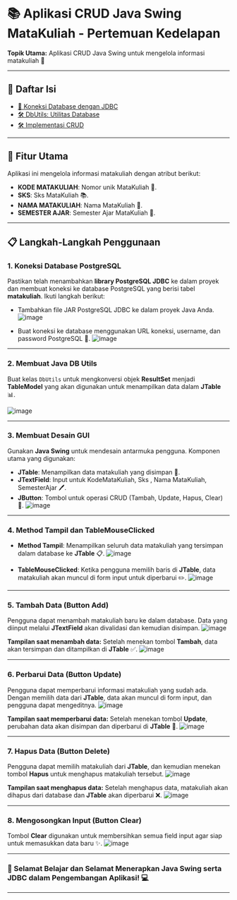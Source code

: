 # 📚 Aplikasi CRUD Java Swing MataKuliah - Pertemuan Kedelapan

**Topik Utama:** Aplikasi CRUD Java Swing untuk mengelola informasi matakuliah 📖

---

## 📑 Daftar Isi
- [🔗 Koneksi Database dengan JDBC](https://github.com/ervina0604/PBO8/blob/main/MataKuliah.java)
- [🛠️ DbUtils: Utilitas Database](https://github.com/ervina0604/PBO8/blob/main/DbUtils.java)
- [🛠️ Implementasi CRUD](https://github.com/ervina0604/PBO8/blob/main/MataKuliah.java)

---

## 🔧 Fitur Utama
Aplikasi ini mengelola informasi matakuliah dengan atribut berikut:
- **KODE MATAKULIAH**: Nomor unik MataKuliah 🔢.
- **SKS**: Sks MataKuliah 📚.
- **NAMA MATAKULIAH**: Nama MataKuliah 🏢.
- **SEMESTER AJAR**: Semester Ajar MataKuliah 📅.

---

## 📋 Langkah-Langkah Penggunaan

### 1. Koneksi Database PostgreSQL
Pastikan telah menambahkan **library PostgreSQL JDBC** ke dalam proyek dan membuat koneksi ke database PostgreSQL yang berisi tabel **matakuliah**. Ikuti langkah berikut:
- Tambahkan file JAR PostgreSQL JDBC ke dalam proyek Java Anda.
  ![image](https://github.com/user-attachments/assets/b3daecc2-afe5-4094-9d0e-7111a653349b)

  
- Buat koneksi ke database menggunakan URL koneksi, username, dan password PostgreSQL 🔗.
  ![image](https://github.com/user-attachments/assets/25851b06-9ed7-42a3-8516-826be3623fbb)


---


### 2. Membuat Java DB Utils
Buat kelas `DbUtils` untuk mengkonversi objek **ResultSet** menjadi **TableModel** yang akan digunakan untuk menampilkan data dalam **JTable** 📊.

![image](https://github.com/user-attachments/assets/bb2e5ad9-e93b-4faa-9f58-f3b8a6556605)


---

### 3. Membuat Desain GUI
Gunakan **Java Swing** untuk mendesain antarmuka pengguna. Komponen utama yang digunakan:
- **JTable**: Menampilkan data matakuliah yang disimpan 📑.
- **JTextField**: Input untuk KodeMataKuliah, Sks , Nama MataKuliah, SemesterAjar 🖊️.
- **JButton**: Tombol untuk operasi CRUD (Tambah, Update, Hapus, Clear) 🔘.
![image](https://github.com/user-attachments/assets/e79478da-d7e2-4539-aa76-d51ff7d72a21)


---

### 4. Method Tampil dan TableMouseClicked
- **Method Tampil**: Menampilkan seluruh data matakuliah yang tersimpan dalam database ke **JTable** 📋.
  ![image](https://github.com/user-attachments/assets/69a13017-ba1e-4c70-b81e-6316f39f71a0)

- **TableMouseClicked**: Ketika pengguna memilih baris di **JTable**, data matakuliah akan muncul di form input untuk diperbarui ✏️.
  ![image](https://github.com/user-attachments/assets/6a67d73b-e711-44a3-a939-ed6bd7a143a9)


---

### 5. Tambah Data (Button Add)
Pengguna dapat menambah matakuliah baru ke dalam database. Data yang diinput melalui **JTextField** akan divalidasi dan kemudian disimpan.
![image](https://github.com/user-attachments/assets/8da08e14-af09-404f-91ae-b47f152260c9)

**Tampilan saat menambah data:**
Setelah menekan tombol **Tambah**, data akan tersimpan dan ditampilkan di **JTable** ✅.
![image](https://github.com/user-attachments/assets/d830f3cd-697f-4598-af44-21de9a8bc2f8)


---

### 6. Perbarui Data (Button Update)
Pengguna dapat memperbarui informasi matakuliah yang sudah ada. Dengan memilih data dari **JTable**, data akan muncul di form input, dan pengguna dapat mengeditnya.
![image](https://github.com/user-attachments/assets/6310aef0-b715-44a2-a22f-9058ef574e38)

**Tampilan saat memperbarui data:**
Setelah menekan tombol **Update**, perubahan data akan disimpan dan diperbarui di **JTable** 🔄.
![image](https://github.com/user-attachments/assets/7afc3f8a-a0bc-4614-b515-8b9a89566c5d)


---

### 7. Hapus Data (Button Delete)
Pengguna dapat memilih matakuliah dari **JTable**, dan kemudian menekan tombol **Hapus** untuk menghapus matakuliah tersebut.
![image](https://github.com/user-attachments/assets/db29358a-2a2a-4a9f-8bce-2b0c218ed6f0)

**Tampilan saat menghapus data:**
Setelah menghapus data, matakuliah akan dihapus dari database dan **JTable** akan diperbarui ❌.
![image](https://github.com/user-attachments/assets/480917c9-fb66-4720-bc5e-b353c1c0f7b9)


---

### 8. Mengosongkan Input (Button Clear)
Tombol **Clear** digunakan untuk membersihkan semua field input agar siap untuk memasukkan data baru ✨.
![image](https://github.com/user-attachments/assets/445f9c74-387e-4cd3-81c8-3ab4097aebd7)


---

### 🚀 Selamat Belajar dan Selamat Menerapkan Java Swing serta JDBC dalam Pengembangan Aplikasi! 💻

--- 
